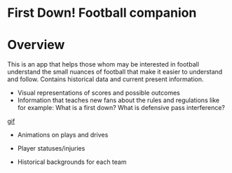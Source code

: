 # First Down! Football companion

# Overview

This is an app that helps those whom may be interested in football understand the small nuances of football that make it easier to understand and follow. Contains historical data and current present information.

- Visual representations of scores and possible outcomes
- Information that teaches new fans about the rules and regulations like for example: What is a first down? What is defensive pass interference?

[gif](https://cdn.dribbble.com/users/31664/screenshots/1303833/football.gif)
- Animations on plays and drives

- Player statuses/injuries
- Historical backgrounds for each team
